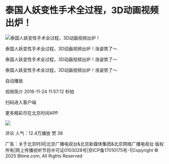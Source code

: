 # 泰国人妖变性手术全过程，3D动画视频出炉！

![泰国人妖变性手术全过程，3D动画视频出炉！](https://p0.ssl.cdn.btime.com/t01e7b82d184c34999b.jpg?size=640x360)

泰国人妖变性手术全过程，3D动画视频出炉！涨姿势了～

泰国人妖变性手术全过程，3D动画视频出炉！涨姿势了～

泰国人妖变性手术全过程，3D动画视频出炉！涨姿势了～

自动播放

视频简介 2016-11-24 11:57:12 秒拍

扫码进入客户端

更多精彩尽在北京时间APP

![](https://p3.qhimg.com/t01b16f08fafc493bdb.png)

评论   人气：12.4万播放 赞 38

广告：关于北京时间|北京广播电视台&北京新媒体集团&北京网络广播电视台 版权所有|网上传播视听节目许可证0103028号|京ICP备17010175号-1|Copyright © 2025 Btime.com, All Rights Reserved